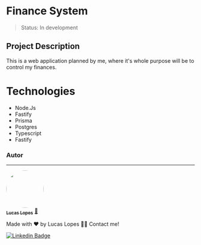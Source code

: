 <h1>Finance System</h1>

> Status: In development

## Project Description

<p>This is a web application planned by me, where it's whole purpose will be to control my finances.</p> 

<h1>Technologies</h1>
<ul>
  <li>Node.Js</li>
  <li>Fastify</li>
  <li>Prisma</li>
  <li>Postgres</li>
  <li>Typescript</li>
  <li>Fastify</li>
</ul>

### Autor
---

<a href="https:/lucaslopesdev.com.br">
 <img style="border-radius: 50%;" src="https://github.com/lucaslopesdevv.png" width="100px;" alt=""/>
 <br />
 <sub><b>Lucas Lopes</b></sub></a> <a href="https:/lucaslopesdev.com.br title="Meu site">🚀</a>


Made with ❤️ by Lucas Lopes 👋🏽 Contact me!

[![Linkedin Badge](https://img.shields.io/badge/-Lucas-blue?style=flat-square&logo=Linkedin&logoColor=white&link=https://www.linkedin.com/in/lucaslopesdevv/)](https://www.linkedin.com/in/lucaslopesdevv/) 
